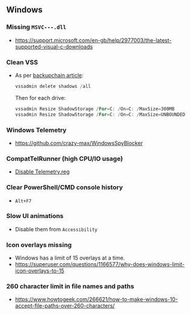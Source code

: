 ## Windows
### Missing `MSVC---.dll`
- https://support.microsoft.com/en-gb/help/2977003/the-latest-supported-visual-c-downloads

### Clean VSS
- As per [backupchain article](http://backupchain.com/i/how-to-delete-all-vss-shadows-and-orphaned-shadows):
    ```powershell
    vssadmin delete shadows /all
    ```
    Then for each drive:
    ```powershell
    vssadmin Resize ShadowStorage /For=C: /On=C: /MaxSize=300MB
    vssadmin Resize ShadowStorage /For=C: /On=C: /MaxSize=UNBOUNDED
    ```

### Windows Telemetry
- https://github.com/crazy-max/WindowsSpyBlocker

### CompatTelRunner (high CPU/IO usage)
- [Disable Telemetry.reg](Regs/Disable&#32;Telemetry.reg)

### Clear PowerShell/CMD console history
- `Alt+F7`

### Slow UI animations
- Disable them from `Accessibility`

### Icon overlays missing
- Windows has a limit of 15 overlays at a time.
- https://superuser.com/questions/1166577/why-does-windows-limit-icon-overlays-to-15

### 260 character limit in file names and paths
- https://www.howtogeek.com/266621/how-to-make-windows-10-accept-file-paths-over-260-characters/